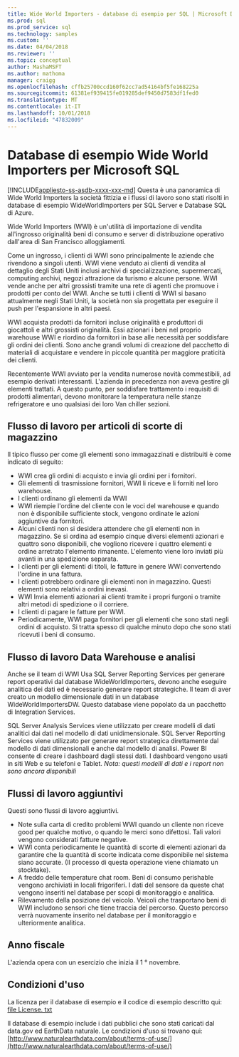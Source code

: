 ```yaml
---
title: Wide World Importers - database di esempio per SQL | Microsoft Docs
ms.prod: sql
ms.prod_service: sql
ms.technology: samples
ms.custom: ''
ms.date: 04/04/2018
ms.reviewer: ''
ms.topic: conceptual
author: MashaMSFT
ms.author: mathoma
manager: craigg
ms.openlocfilehash: cffb25700ccd160f62cc7ad54164bf5fe168225a
ms.sourcegitcommit: 61381ef939415fe019285def9450d7583df1fed0
ms.translationtype: MT
ms.contentlocale: it-IT
ms.lasthandoff: 10/01/2018
ms.locfileid: "47832009"
---
```

# <a name="wide-world-importers-sample-databases-for-microsoft-sql"></a>Database di esempio Wide World Importers per Microsoft SQL
[!INCLUDE[appliesto-ss-asdb-xxxx-xxx-md](../includes/appliesto-ss-asdb-xxxx-xxx-md.md)]
Questa è una panoramica di Wide World Importers la società fittizia e i flussi di lavoro sono stati risolti in database di esempio WideWorldImporters per SQL Server e Database SQL di Azure.  

Wide World Importers (WWI) è un'utilità di importazione di vendita all'ingrosso originalità beni di consumo e server di distribuzione operativo dall'area di San Francisco alloggiamenti.

Come un ingrosso, i clienti di WWI sono principalmente le aziende che rivendono a singoli utenti. WWI viene venduto ai clienti di vendita al dettaglio degli Stati Uniti inclusi archivi di specializzazione, supermercati, computing archivi, negozi attrazione da turismo e alcune persone. WWI vende anche per altri grossisti tramite una rete di agenti che promuove i prodotti per conto del WWI. Anche se tutti i clienti di WWI si basano attualmente negli Stati Uniti, la società non sia progettata per eseguire il push per l'espansione in altri paesi.

WWI acquista prodotti da fornitori incluse originalità e produttori di giocattoli e altri grossisti originalità. Essi azionari i beni nel proprio warehouse WWI e riordino da fornitori in base alle necessità per soddisfare gli ordini dei clienti. Sono anche grandi volumi di creazione del pacchetto di materiali di acquistare e vendere in piccole quantità per maggiore praticità dei clienti.

Recentemente WWI avviato per la vendita numerose novità commestibili, ad esempio derivati interessanti.  L'azienda in precedenza non aveva gestire gli elementi trattati. A questo punto, per soddisfare trattamento i requisiti di prodotti alimentari, devono monitorare la temperatura nelle stanze refrigeratore e uno qualsiasi dei loro Van chiller sezioni.

## <a name="workflow-for-warehouse-stock-items"></a>Flusso di lavoro per articoli di scorte di magazzino

Il tipico flusso per come gli elementi sono immagazzinati e distribuiti è come indicato di seguito:
- WWI crea gli ordini di acquisto e invia gli ordini per i fornitori.
- Gli elementi di trasmissione fornitori, WWI li riceve e li forniti nel loro warehouse.
- I clienti ordinano gli elementi da WWI
- WWI riempie l'ordine del cliente con le voci del warehouse e quando non è disponibile sufficiente stock, vengono ordinate le azioni aggiuntive da fornitori.
- Alcuni clienti non si desidera attendere che gli elementi non in magazzino. Se si ordina ad esempio cinque diversi elementi azionari e quattro sono disponibili, che vogliono ricevere i quattro elementi e ordine arretrato l'elemento rimanente. L'elemento viene loro inviati più avanti in una spedizione separata.
- I clienti per gli elementi di titoli, le fatture in genere WWI convertendo l'ordine in una fattura.
- I clienti potrebbero ordinare gli elementi non in magazzino. Questi elementi sono relativi a ordini inevasi.
- WWI Invia elementi azionari ai clienti tramite i propri furgoni o tramite altri metodi di spedizione o il corriere.
- I clienti di pagare le fatture per WWI.
- Periodicamente, WWI paga fornitori per gli elementi che sono stati negli ordini di acquisto. Si tratta spesso di qualche minuto dopo che sono stati ricevuti i beni di consumo.

## <a name="data-warehouse-and-analysis-workflow"></a>Flusso di lavoro Data Warehouse e analisi

Anche se il team di WWI Usa SQL Server Reporting Services per generare report operativi dal database WideWorldImporters, devono anche eseguire analitica dei dati ed è necessario generare report strategiche. Il team di aver creato un modello dimensionale dati in un database WideWorldImportersDW. Questo database viene popolato da un pacchetto di Integration Services.

SQL Server Analysis Services viene utilizzato per creare modelli di dati analitici dai dati nel modello di dati unidimensionale. SQL Server Reporting Services viene utilizzato per generare report strategica direttamente dal modello di dati dimensionali e anche dal modello di analisi. Power BI consente di creare i dashboard dagli stessi dati. I dashboard vengono usati in siti Web e su telefoni e Tablet. *Nota: questi modelli di dati e i report non sono ancora disponibili*

## <a name="additional-workflows"></a>Flussi di lavoro aggiuntivi

Questi sono flussi di lavoro aggiuntivi.
- Note sulla carta di credito problemi WWI quando un cliente non riceve good per qualche motivo, o quando le merci sono difettosi. Tali valori vengono considerati fatture negative.
- WWI conta periodicamente le quantità di scorte di elementi azionari da garantire che la quantità di scorte indicata come disponibile nel sistema siano accurate. (Il processo di questa operazione viene chiamato un stocktake).
- A freddo delle temperature chat room. Beni di consumo perishable vengono archiviati in locali frigoriferi. I dati del sensore da queste chat vengono inseriti nel database per scopi di monitoraggio e analitica.
- Rilevamento della posizione del veicolo. Veicoli che trasportano beni di WWI includono sensori che tiene traccia del percorso. Questo percorso verrà nuovamente inserito nel database per il monitoraggio e ulteriormente analitica.

## <a name="fiscal-year"></a>Anno fiscale

L'azienda opera con un esercizio che inizia il 1 ° novembre.

## <a name="terms-of-use"></a>Condizioni d'uso

La licenza per il database di esempio e il codice di esempio descritto qui: [file License. txt](https://github.com/Microsoft/sql-server-samples/blob/master/license.txt)

Il database di esempio include i dati pubblici che sono stati caricati dal data.gov ed EarthData naturale. Le condizioni d'uso si trovano qui: [http://www.naturalearthdata.com/about/terms-of-use/](http://www.naturalearthdata.com/about/terms-of-use/)

